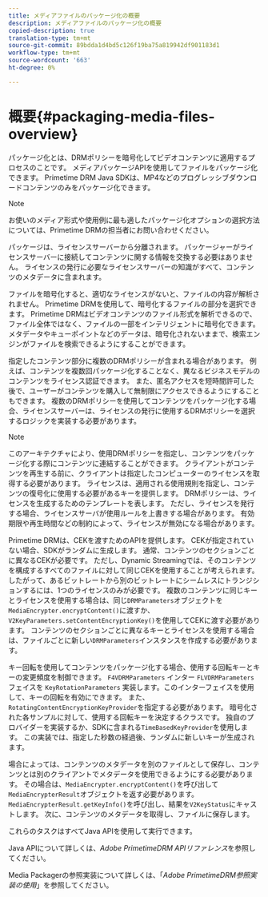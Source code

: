 ```yaml
---
title: メディアファイルのパッケージ化の概要
description: メディアファイルのパッケージ化の概要
copied-description: true
translation-type: tm+mt
source-git-commit: 89bdda1d4bd5c126f19ba75a819942df901183d1
workflow-type: tm+mt
source-wordcount: '663'
ht-degree: 0%

---
```



# 概要{#packaging-media-files-overview}

パッケージ化とは、DRMポリシーを暗号化してビデオコンテンツに適用するプロセスのことです。 メディアパッケージAPIを使用してファイルをパッケージ化できます。 Primetime DRM Java SDKは、MP4などのプログレッシブダウンロードコンテンツのみをパッケージ化できます。

>[!NOTE]
>
>お使いのメディア形式や使用例に最も適したパッケージ化オプションの選択方法については、Primetime DRMの担当者にお問い合わせください。

パッケージは、ライセンスサーバーから分離されます。 パッケージャーがライセンスサーバーに接続してコンテンツに関する情報を交換する必要はありません。 ライセンスの発行に必要なライセンスサーバーの知識がすべて、コンテンツのメタデータに含まれます。

ファイルを暗号化すると、適切なライセンスがないと、ファイルの内容が解析されません。 Primetime DRMを使用して、暗号化するファイルの部分を選択できます。 Primetime DRMはビデオコンテンツのファイル形式を解析できるので、ファイル全体ではなく、ファイルの一部をインテリジェントに暗号化できます。 メタデータやキューポイントなどのデータは、暗号化されないままで、検索エンジンがファイルを検索できるようにすることができます。

指定したコンテンツ部分に複数のDRMポリシーが含まれる場合があります。 例えば、コンテンツを複数回パッケージ化することなく、異なるビジネスモデルのコンテンツをライセンス認証できます。 また、匿名アクセスを短時間許可した後で、ユーザーがコンテンツを購入して無制限にアクセスできるようにすることもできます。 複数のDRMポリシーを使用してコンテンツをパッケージ化する場合、ライセンスサーバーは、ライセンスの発行に使用するDRMポリシーを選択するロジックを実装する必要があります。

>[!NOTE]
>
>このアーキテクチャにより、使用DRMポリシーを指定し、コンテンツをパッケージ化する際にコンテンツに連結することができます。 クライアントがコンテンツを再生する前に、クライアントは指定したコンピューターのライセンスを取得する必要があります。 ライセンスは、適用される使用規則を指定し、コンテンツの復号化に使用する必要があるキーを提供します。 DRMポリシーは、ライセンスを生成するためのテンプレートを表します。 ただし、ライセンスを発行する場合、ライセンスサーバが使用ルールを上書きする場合があります。 有効期限や再生時間などの制約によって、ライセンスが無効になる場合があります。

Primetime DRMは、CEKを渡すためのAPIを提供します。 CEKが指定されていない場合、SDKがランダムに生成します。 通常、コンテンツのセクションごとに異なるCEKが必要です。 ただし、Dynamic Streamingでは、そのコンテンツを構成するすべてのファイルに対して同じCEKを使用することが考えられます。 したがって、あるビットレートから別のビットレートにシームレスにトランジションするには、1つのライセンスのみが必要です。 複数のコンテンツに同じキーとライセンスを使用する場合は、同じ`DRMParameters`オブジェクトを`MediaEncrypter.encryptContent()`に渡すか、`V2KeyParameters.setContentEncryptionKey()`を使用してCEKに渡す必要があります。 コンテンツのセクションごとに異なるキーとライセンスを使用する場合は、ファイルごとに新しい`DRMParameters`インスタンスを作成する必要があります。

キー回転を使用してコンテンツをパッケージ化する場合、使用する回転キーとキーの変更頻度を制御できます。 `F4VDRMParameters` インター `FLVDRMParameters` フェイスを `KeyRotationParameters` 実装します。このインターフェイスを使用して、キーの回転を有効にできます。 また、`RotatingContentEncryptionKeyProvider`を指定する必要があります。 暗号化された各サンプルに対して、使用する回転キーを決定するクラスです。 独自のプロバイダーを実装するか、SDKに含まれる`TimeBasedKeyProvider`を使用します。 この実装では、指定した秒数の経過後、ランダムに新しいキーが生成されます。

場合によっては、コンテンツのメタデータを別のファイルとして保存し、コンテンツとは別のクライアントでメタデータを使用できるようにする必要があります。 その場合は、`MediaEncrypter.encryptContent()`を呼び出して`MediaEncrypterResult`オブジェクトを返す必要があります。 `MediaEncrypterResult.getKeyInfo()`を呼び出し、結果を`V2KeyStatus`にキャストします。 次に、コンテンツのメタデータを取得し、ファイルに保存します。

これらのタスクはすべてJava APIを使用して実行できます。

Java APIについて詳しくは、*Adobe PrimetimeDRM APIリファレンス*&#x200B;を参照してください。

Media Packagerの参照実装について詳しくは、「*Adobe PrimetimeDRM参照実装の使用*」を参照してください。
